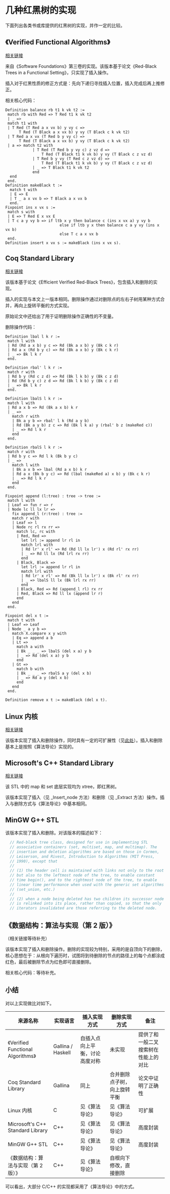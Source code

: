 # 几种红黑树的实现

下面列出各类书或库提供的红黑树的实现，并作一定的比较。

## 《Verified Functional Algorithms》

[相关链接](https://softwarefoundations.cis.upenn.edu/vfa-current/Redblack.html)

来自《Software Foundations》第三卷的实现。该版本基于论文《Red-Black Trees in a Functional Setting》，只实现了插入操作。

插入对于红黑性质的修正方式是：先向下递归寻找插入位置，插入完成后再上推修正。

相关核心代码：
```coq
Definition balance rb t1 k vk t2 :=
 match rb with Red => T Red t1 k vk t2
 | _ =>
 match t1 with
 | T Red (T Red a x vx b) y vy c =>
      T Red (T Black a x vx b) y vy (T Black c k vk t2)
 | T Red a x vx (T Red b y vy c) =>
      T Red (T Black a x vx b) y vy (T Black c k vk t2)
 | a => match t2 with
            | T Red (T Red b y vy c) z vz d =>
                T Red (T Black t1 k vk b) y vy (T Black c z vz d)
            | T Red b y vy (T Red c z vz d) =>
                T Red (T Black t1 k vk b) y vy (T Black c z vz d)
            | _ => T Black t1 k vk t2
            end
  end
 end.
Definition makeBlack t :=
  match t with
  | E => E
  | T _ a x vx b => T Black a x vx b
  end.
Fixpoint ins x vx s :=
 match s with
 | E => T Red E x vx E
 | T c a y vy b => if ltb x y then balance c (ins x vx a) y vy b
                        else if ltb y x then balance c a y vy (ins x vx b)
                        else T c a x vx b
 end.
Definition insert x vx s := makeBlack (ins x vx s).
```

## Coq Standard Library

[相关链接](https://coq.inria.fr/stdlib/Coq.MSets.MSetRBT.html)

该版本基于论文《Efficient Verified Red-Black Trees》，包含插入和删除的实现。

插入的实现与本文上一版本相同。删除操作通过对删除点的左右子树用某种方式合并，再向上旋转平衡的方式实现。

原始论文中还给出了用于证明删除操作正确性的不变量。

删除操作代码：
```coq
Definition lbal l k r :=
 match l with
 | Rd (Rd a x b) y c => Rd (Bk a x b) y (Bk c k r)
 | Rd a x (Rd b y c) => Rd (Bk a x b) y (Bk c k r)
 | _ => Bk l k r
 end.

Definition rbal' l k r :=
 match r with
 | Rd b y (Rd c z d) => Rd (Bk l k b) y (Bk c z d)
 | Rd (Rd b y c) z d => Rd (Bk l k b) y (Bk c z d)
 | _ => Bk l k r
 end.

Definition lbalS l k r :=
 match l with
 | Rd a x b => Rd (Bk a x b) k r
 | _ =>
   match r with
   | Bk a y b => rbal' l k (Rd a y b)
   | Rd (Bk a y b) z c => Rd (Bk l k a) y (rbal' b z (makeRed c))
   | _ => Rd l k r
   end
 end.

Definition rbalS l k r :=
 match r with
 | Rd b y c => Rd l k (Bk b y c)
 | _ =>
   match l with
   | Bk a x b => lbal (Rd a x b) k r
   | Rd a x (Bk b y c) => Rd (lbal (makeRed a) x b) y (Bk c k r)
   | _ => Rd l k r
   end
 end.

Fixpoint append (l:tree) : tree -> tree :=
 match l with
 | Leaf => fun r => r
 | Node lc ll lx lr =>
   fix append_l (r:tree) : tree :=
   match r with
   | Leaf => l
   | Node rc rl rx rr =>
     match lc, rc with
     | Red, Red =>
       let lrl := append lr rl in
       match lrl with
       | Rd lr' x rl' => Rd (Rd ll lx lr') x (Rd rl' rx rr)
       | _ => Rd ll lx (Rd lrl rx rr)
       end
     | Black, Black =>
       let lrl := append lr rl in
       match lrl with
       | Rd lr' x rl' => Rd (Bk ll lx lr') x (Bk rl' rx rr)
       | _ => lbalS ll lx (Bk lrl rx rr)
       end
     | Black, Red => Rd (append_l rl) rx rr
     | Red, Black => Rd ll lx (append lr r)
     end
   end
 end.

Fixpoint del x t :=
 match t with
 | Leaf => Leaf
 | Node _ a y b =>
   match X.compare x y with
   | Eq => append a b
   | Lt =>
     match a with
     | Bk _ _ _ => lbalS (del x a) y b
     | _ => Rd (del x a) y b
     end
   | Gt =>
     match b with
     | Bk _ _ _ => rbalS a y (del x b)
     | _ => Rd a y (del x b)
     end
   end
 end.

Definition remove x t := makeBlack (del x t).
```

## Linux 内核

[相关链接](https://github.com/torvalds/linux/blob/master/lib/rbtree.c)

该版本实现了插入和删除操作，同时具有一定的可扩展性（见[此处](https://github.com/torvalds/linux/blob/cbafe18c71028d5e0ee1626b4776fea5d5824a78/tools/include/linux/rbtree_augmented.h)）。插入和删除基本上是按照《算法导论》实现的。

## Microsoft's C++ Standard Library

[相关链接](https://github.com/microsoft/STL/blob/e4bc00e70cbb539f90b803a64a31f0259e21f28e/stl/inc/xtree)

该 STL 中的 map 和 set 底层实现均为 xtree，即红黑树。

该版本实现了插入（见 _Insert_node 方法）和删除（见 _Extract 方法）操作。插入与删除方式与《算法导论》中基本相同。

## MinGW G++ STL

该版本实现了插入和删除。对该版本的描述如下：

```cpp
  // Red-black tree class, designed for use in implementing STL
  // associative containers (set, multiset, map, and multimap). The
  // insertion and deletion algorithms are based on those in Cormen,
  // Leiserson, and Rivest, Introduction to Algorithms (MIT Press,
  // 1990), except that
  //
  // (1) the header cell is maintained with links not only to the root
  // but also to the leftmost node of the tree, to enable constant
  // time begin(), and to the rightmost node of the tree, to enable
  // linear time performance when used with the generic set algorithms
  // (set_union, etc.)
  // 
  // (2) when a node being deleted has two children its successor node
  // is relinked into its place, rather than copied, so that the only
  // iterators invalidated are those referring to the deleted node.
```

## 《数据结构：算法与实现（第 2 版）》

（相关链接等待补充）

该版本实现了插入和删除操作。删除的实现较为特别，采用的是自顶向下的删除，核心思想在于：从根向下遍历时，试图将到待删除的节点的路径上的每个点都涂成红色，最后被删除节点为红色即可直接删除。

相关核心代码：等待补充。

## 小结

对以上实现做比对如下。

| 来源名称                               | 实现语言          | 插入实现方式 | 删除实现方式 | 备注 |
| -------------------------------------- | ----------------- | ------------ | ------------ | -------------------- |
| 《Verified Functional Algorithms》     | Gallina / Haskell |  自插入点向上平衡，讨论高度对称 | 未实现       | 提供了和一般二叉搜索树在性能上的对比 |
| Coq Standard Library                   | Gallina           |  同上   | 合并删除点子树，向上旋转平衡  |     论文中证明了正确性  |
| Linux  内核            |     C          |     见《算法导论》 |  见《算法导论》    |    可扩展     |
| Microsoft's C++ Standard Library    |   C++     |    见《算法导论》   |  见《算法导论》  |    高度封装    |
| MinGW G++ STL                         |   C++        |    见《算法导论》   |  见《算法导论》      |    高度封装     |
| 《数据结构：算法与实现（第 2 版）》    | C++               |   见《算法导论》   | 自根向下修改，直接删除             |                      |

可以看出，大部分 C/C++ 的实现都采用了《算法导论》中的方式。
